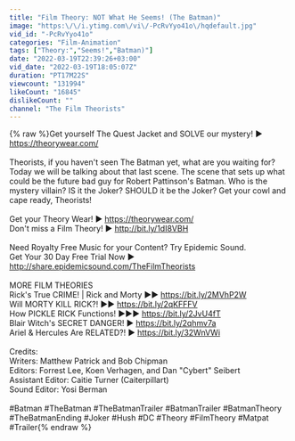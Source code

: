 ```yaml
---
title: "Film Theory: NOT What He Seems! (The Batman)"
image: "https:\/\/i.ytimg.com\/vi\/-PcRvYyo41o\/hqdefault.jpg"
vid_id: "-PcRvYyo41o"
categories: "Film-Animation"
tags: ["Theory:","Seems!","Batman)"]
date: "2022-03-19T22:39:26+03:00"
vid_date: "2022-03-19T18:05:07Z"
duration: "PT17M22S"
viewcount: "131994"
likeCount: "16845"
dislikeCount: ""
channel: "The Film Theorists"
---
```

{% raw %}Get yourself The Quest Jacket and SOLVE our mystery! ► <a rel="nofollow" target="blank" href="https://theorywear.com/">https://theorywear.com/</a><br /><br />Theorists, if you haven't seen The Batman yet, what are you waiting for? Today we will be talking about that last scene. The scene that sets up what could be the future bad guy for Robert Pattinson's Batman. Who is the mystery villain? IS it the Joker? SHOULD it be the Joker? Get your cowl and cape ready, Theorists!<br /><br />Get your Theory Wear! ► <a rel="nofollow" target="blank" href="https://theorywear.com/">https://theorywear.com/</a><br />Don't miss a Film Theory! ► <a rel="nofollow" target="blank" href="http://bit.ly/1dI8VBH">http://bit.ly/1dI8VBH</a>  <br /><br />Need Royalty Free Music for your Content? Try Epidemic Sound.<br />Get Your 30 Day Free Trial Now ► <a rel="nofollow" target="blank" href="http://share.epidemicsound.com/TheFilmTheorists">http://share.epidemicsound.com/TheFilmTheorists</a><br /><br />MORE FILM THEORIES<br />Rick's True CRIME! | Rick and Morty ►► <a rel="nofollow" target="blank" href="https://bit.ly/2MVhP2W">https://bit.ly/2MVhP2W</a><br />Will MORTY KILL RICK?! ►► <a rel="nofollow" target="blank" href="https://bit.ly/2qKFFFV">https://bit.ly/2qKFFFV</a><br />How PICKLE RICK Functions! ►►► <a rel="nofollow" target="blank" href="https://bit.ly/2JvU4fT">https://bit.ly/2JvU4fT</a><br />Blair Witch's SECRET DANGER!  ► <a rel="nofollow" target="blank" href="https://bit.ly/2qhmv7a">https://bit.ly/2qhmv7a</a><br />Ariel &amp; Hercules Are RELATED?! ► <a rel="nofollow" target="blank" href="https://bit.ly/32WnVWi">https://bit.ly/32WnVWi</a><br /><br />Credits:<br />Writers: Matthew Patrick and Bob Chipman<br />Editors: Forrest Lee, Koen Verhagen, and Dan &quot;Cybert&quot; Seibert<br />Assistant Editor: Caitie Turner (Caiterpillart)<br />Sound Editor: Yosi Berman  <br /><br />#Batman #TheBatman #TheBatmanTrailer #BatmanTrailer #BatmanTheory #TheBatmanEnding #Joker #Hush #DC #Theory #FilmTheory #Matpat #Trailer{% endraw %}
